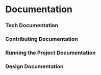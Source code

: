 # Documentation 

### Tech Documentation

### Contributing Documentation

### Running the Project Documentation

### Design Documentation
